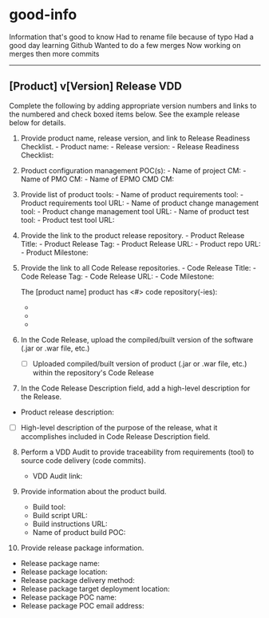 # good-info
Information that's good to know
Had to rename file because of typo
Had a good day learning Github 
Wanted to do a few merges 
Now working on merges then more commits
*****

## [Product] v[Version] Release VDD

Complete the following by adding appropriate version numbers and links to the numbered and check boxed items below. See the example release below for details.

1. Provide product name, release version, and link to Release Readiness Checklist. 
       - Product name: <!-- full product name --> 
       - Release version: <!-- product acronym M.m.P.B -->
       - Release Readiness Checklist: <!--add URL to Release Readiness Checklist -->
	
2. Product configuration management POC(s):
       - Name of project CM:
       - Name of PMO CM:
       - Name of EPMO CMD CM:
       
3. Provide list of product tools:
       - Name of product requirements tool:
       - Product requirements tool URL:
       - Name of product change management tool:
       - Product change management tool URL:
       - Name of product test tool:
       - Product test tool URL:
	
4. Provide the link to the product release repository. 
       - Product Release Title: <!-- add product release title --> 
       - Product Release Tag: <!-- add product release tag --> 
       - Product Release URL: <!-- add product release url --> 
       - Product repo URL: <!-- add product repo url -->
       - Product Milestone: <!-- add URL to product release Milestone -->	

5. Provide the link to all Code Release repositories. 
       - Code Release Title: <!-- add code release title --> 
       - Code Release Tag: <!-- add code release tag --> 
       - Code Release URL: <!-- add code release url -->
       - Code Milestone: <!-- add URL to code release Milestone -->

	The [product name] product has <#> code repository(-ies):
	- <URL to product-code repo1>
	- <URL to product-code repo2>
	- <URL to product-code repo3>

6. In the Code Release, upload the compiled/built version of the software (.jar or .war file, etc.) 
   - [ ] Uploaded compiled/built version of product (.jar or .war file, etc.) within the repository's Code Release

7. In the Code Release Description field, add a high-level description for the Release.
<!-- Example: Delivery of WebPMC v7.1.2 included the migration from the Rational Tools to GitHub and Jira.  The requirements were exported from Rational and imported into Jira. The code was migrated from Rational CCM and migrated to the GitHub.com VA organization. The Rational to GitHub/Jira migration occurred in the midst of development, eg bug fix update. -->
   - Product release description: <!-- write release description here -->
   - [ ] High-level description of the purpose of the release, what it accomplishes included in Code Release Description field. 
	
8. Perform a VDD Audit to provide traceability from requirements (tool) to source code delivery (code commits).
   - VDD Audit link: <!-- add link to VDD audit workbook -->
	
9. Provide information about the product build.
   - Build tool: <!-- name of product build tool -->
   - Build script URL: <!-- build script URL to Production -->
   - Build instructions URL: <!-- URL to product build instructions -->
   - Name of product build POC: <!-- name of product build POC -->
	
10. Provide release package information.
   - Release package name: <!-- example: melv7.4.0.197.jar -->
   - Release package location: <!-- see Code Release URL in step 5 -->
   - Release package delivery method:
   - Release package target deployment location: 
   - Release package POC name:
   - Release package POC email address: 

<!-- ### Example: Memorial Enterprise Letters v7.4.0

1. Provide product name, release version, and link to Release Readiness Checklist. 
       - Product name: Memorial Enterprise Letters 
       - Product release version: MEL v7.4.0.197
       - Release Readiness Checklist: https://vajira.max.gov/browse/MEL-55

2. Provide the link to the Product repository and the Milestone (or Plan) that contains issues (Epics, User Stories, Tests, Bugs) addressed by this release.
Product Release Title:  MELv7.4.0-197-RELEASE
Product Release Tag:  7.4.0.197
Product Release URL: https://github.com/department-of-veterans-affairs/mel-product/releases/tag/v7.4.0-197-RELEASE
Product Milestone: https://github.com/department-of-veterans-affairs/mel-product/issues/RRC+-+MEL+and+7.4.0

3. Provide the link to all Code repositories and to the Milestone(s) (or Plan[s]) that contains issues (Epics, User Stories, Tests, Bugs) addressed by this release.
The MEL product has one code repository.
Code Release Title: MELv7.4.0-197-RELEASE
Code Release Tag: 7.4.0.197
Code Release URL: https://github.com/department-of-veterans-affairs/mel-code/releases/tag/v7.4.0-197-RELEASE
Code Milestone: https://github.com/department-of-veterans-affairs/mel-code/issues/RRC+-+MEL+and+7.4.0

4. In the Code Release, upload the compiled/built version of the software (.jar or .war file, etc.)
   - [X] Upload a compiled/built version of the software (.jar or .war file, etc.)

5. In the Code Release Description field, add a high-level description for the release and provide Milestone links to change artifacts   (Epics, User Stories, Tests, Bugs). 
   - [X] High-level description of the purpose of the release, what it accomplishes.

6. Additional release information: Delivery of MEL 7.4.0 includes the migration from VA Rational Tools to VA GitHub and VA Jira. MEL requirements were exported from Rational and imported into Jira. MEL code was migrated from the Booz Allen Hamilton (BAH) corporate GitHub and migrated to the GitHub.com VA organization. The Jira to GitHub integration did not occur until after the GitHub code commits. 

7. Perform a VDD Audit to provide traceability from requirements (tool) to source code delivery (code commits).
   - VDD Audit link: https://github.com/department-of-veterans-affairs/mel-product/blob/v7.4-197-RELEASE/cm/MEL%207.4/mel_7_4_vdd_audit.xlsx
-->
 
